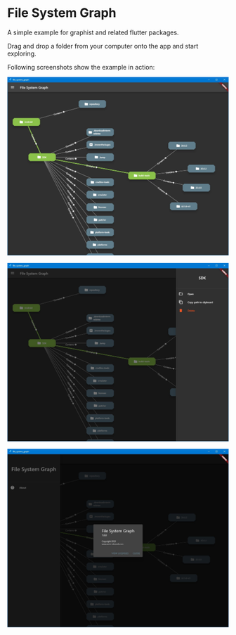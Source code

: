 # File System Graph

A simple example for graphist and related flutter packages.

Drag and drop a folder from your computer onto the app and start exploring.

Following screenshots show the example in action:

![Screenshot_A](https://raw.githubusercontent.com/amin-ahmadi-com/file_system_graph/main/screenshots/Screenshot%20A.jpg)

![Screenshot_B](https://raw.githubusercontent.com/amin-ahmadi-com/file_system_graph/main/screenshots/Screenshot%20B.jpg)

![Screenshot_C](https://raw.githubusercontent.com/amin-ahmadi-com/file_system_graph/main/screenshots/Screenshot%20C.jpg)
